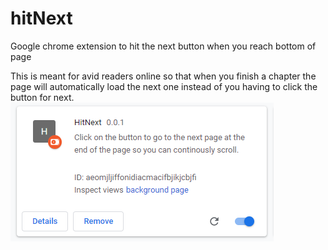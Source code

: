 # hitNext
Google chrome extension to hit the next button when you reach bottom of page


This is meant for avid readers online so that when you finish a chapter the page will automatically load the next one instead of you having to click the button for next.
![GitHub Logo](https://github.com/darwinbaide/images/blob/master/hitnext.PNG)
